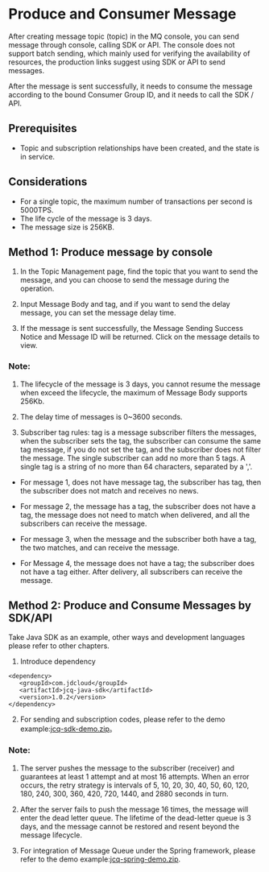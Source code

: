 # Produce and Consumer Message
After creating message topic (topic) in the MQ console, you can send message through console, calling SDK or API.
The console does not support batch sending, which mainly used for verifying the availability of resources, the production links suggest using SDK or API to send messages.
    
After the message is sent successfully, it needs to consume the message according to the bound Consumer Group ID, and it needs to call the SDK / API.

## Prerequisites
- Topic and subscription relationships have been created, and the state is in service.

## Considerations
- For a single topic, the maximum number of transactions per second is 5000TPS.
- The life cycle of the message is 3 days.
- The message size is 256KB.

## Method 1: Produce message by console
1. In the Topic Management page, find the topic that you want to send the message, and you can choose to send the message during the operation.

2. Input Message Body and tag, and if you want to send the delay message, you can set the message delay time.

3. If the message is sent successfully, the Message Sending Success Notice and Message ID will be returned. Click on the message details to view.

### Note:

1. The lifecycle of the message is 3 days, you cannot resume the message when exceed the lifecycle, the maximum of Message Body supports 256Kb.

2. The delay time of messages is 0~3600 seconds.

3. Subscriber tag rules: tag is a message subscriber filters the messages, when the subscriber sets the tag, the subscriber can consume the same tag message, if you do not set the tag, and the subscriber does not filter the message. The single subscriber can add no more than 5 tags. A single tag is a string of no more than 64 characters, separated by a ','.

- For message 1, does not have message tag, the subscriber has tag, then the subscriber does not match and receives no news.

- For message 2, the message has a tag, the subscriber does not have a tag, the message does not need to match when delivered, and all the subscribers can receive the message.

- For message 3, when the message and the subscriber both have a tag, the two matches, and can receive the message.

- For Message 4, the message does not have a tag; the subscriber does not have a tag either. After delivery, all subscribers can receive the message.


## Method 2: Produce and Consume Messages by SDK/API

Take Java SDK as an example, other ways and development languages please refer to other chapters.

1. Introduce dependency
```
<dependency>
   <groupId>com.jdcloud</groupId>
   <artifactId>jcq-java-sdk</artifactId>
   <version>1.0.2</version>
</dependency>
```
2. For sending and subscription codes, please refer to the demo example:[jcq-sdk-demo.zip](http://jcq-inuse-important-cannotdelete.oss.cn-north-1.jcloudcs.com/jcq-sdk-demo.zip)。

### Note:

1. The server pushes the message to the subscriber (receiver) and guarantees at least 1 attempt and at most 16 attempts. When an error occurs, the retry strategy is intervals of 5, 10, 20, 30, 40, 50, 60, 120, 180, 240, 300, 360, 420, 720, 1440, and 2880 seconds in turn.

2. After the server fails to push the message 16 times, the message will enter the dead letter queue. The lifetime of the dead-letter queue is 3 days, and the message cannot be restored and resent beyond the message lifecycle.

3. For integration of Message Queue under the Spring framework, please refer to the demo example:[jcq-spring-demo.zip](http://jcq-inuse-important-cannotdelete.oss.cn-north-1.jcloudcs.com/jcq-spring-demo.zip).

